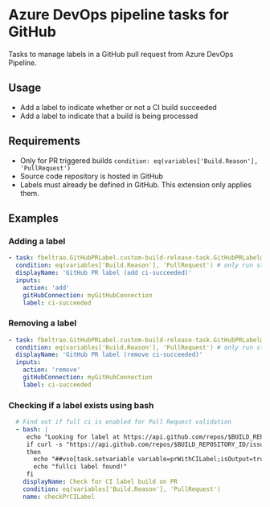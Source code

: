 # Azure DevOps pipeline tasks for GitHub

Tasks to manage labels in a GitHub pull request from Azure DevOps Pipeline.

## Usage

- Add a label to indicate whether or not a CI build succeeded
- Add a label to indicate that a build is being processed

## Requirements

- Only for PR triggered builds `condition: eq(variables['Build.Reason'], 'PullRequest')`
- Source code repository is hosted in GitHub
- Labels must already be defined in GitHub. This extension only applies them.

## Examples

### Adding a label

```yaml
- task: fbeltrao.GitHubPRLabel.custom-build-release-task.GitHubPRLabel@0
  condition: eq(variables['Build.Reason'], 'PullRequest') # only run step if it is a PR
  displayName: 'GitHub PR label (add ci-succeeded)'
  inputs:
    action: 'add'
    gitHubConnection: myGitHubConnection
    label: ci-succeeded
```

### Removing a label

```yaml
- task: fbeltrao.GitHubPRLabel.custom-build-release-task.GitHubPRLabel@0
  condition: eq(variables['Build.Reason'], 'PullRequest') # only run step if it is a PR
  displayName: 'GitHub PR label (remove ci-succeeded)'
  inputs:
    action: 'remove'
    gitHubConnection: myGitHubConnection
    label: ci-succeeded
```

### Checking if a label exists using bash

```yaml
  # Find out if full ci is enabled for Pull Request validation
  - bash: |
     echo "Looking for label at https://api.github.com/repos/$BUILD_REPOSITORY_ID/issues/$SYSTEM_PULLREQUEST_PULLREQUESTNUMBER/labels"
     if curl -s "https://api.github.com/repos/$BUILD_REPOSITORY_ID/issues/$SYSTEM_PULLREQUEST_PULLREQUESTNUMBER/labels" | grep '"name": "fullci"'
     then
       echo "##vso[task.setvariable variable=prWithCILabel;isOutput=true]true"
       echo "fullci label found!"
     fi
    displayName: Check for CI label build on PR
    condition: eq(variables['Build.Reason'], 'PullRequest')
    name: checkPrCILabel
```